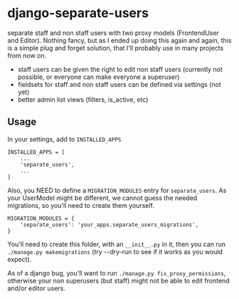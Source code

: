 # django-separate-users
separate staff and non staff users with two proxy models (FrontendUser and Editor).
Nothing fancy, but as I ended up doing this again and again, this is a simple plug and forget
solution, that I'll probably use in many projects from now on.

- staff users can be given the right to edit non staff users (currently not possible, or everyone can make everyone a superuser)
- fieldsets for staff and non staff users can be defined via settings (not yet)
- better admin list views (filters, is_active, etc)


## Usage

In your settings, add to `INSTALLED_APPS`

    INSTALLED_APPS = [
        ...
        'separate_users',
        ...
    ]

Also, you NEED to define a `MIGRATION_MODULES` entry for `separate_users`. As your UserModel might
be different, we cannot guess the needed migrations, so you'll need to create them yourself.

    MIGRATION_MODULES = {
        'separate_users': 'your_apps.separate_users_migrations',
    }

You'll need to create this folder, with an `__init__.py` in it, then you can run
`./manage.py makemigrations` (try --dry-run to see if it works as you would expect).

As of a django bug, you'll want to run `./manage.py fix_proxy_permissions`, otherwise your non
superusers (but staff) might not be able to edit frontend and/or editor users.
